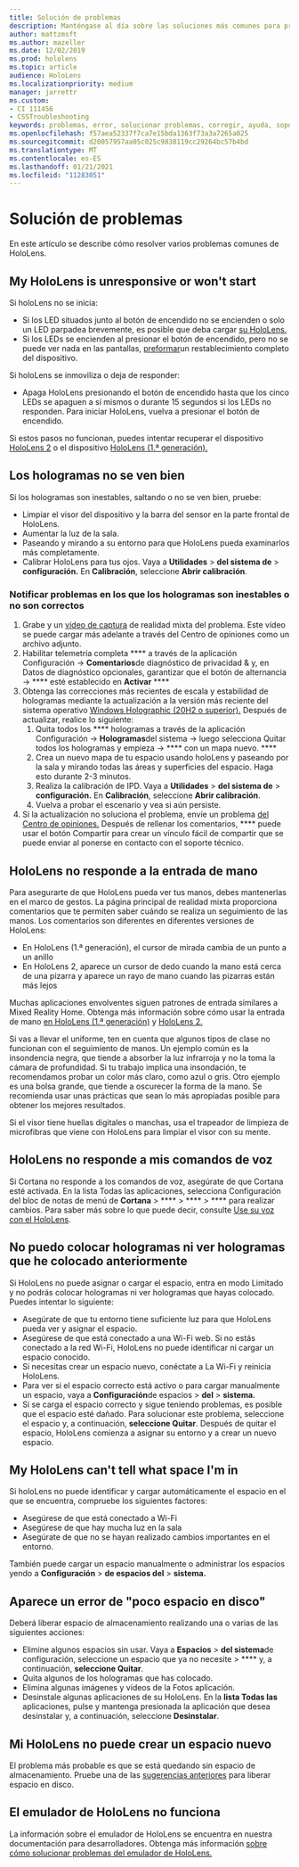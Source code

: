 ```yaml
---
title: Solución de problemas
description: Manténgase al día sobre las soluciones más comunes para problemas de dispositivos HoloLens y técnicas de solución de problemas.
author: mattzmsft
ms.author: mazeller
ms.date: 12/02/2019
ms.prod: hololens
ms.topic: article
audience: HoloLens
ms.localizationpriority: medium
manager: jarrettr
ms.custom:
- CI 111456
- CSSTroubleshooting
keywords: problemas, error, solucionar problemas, corregir, ayuda, soporte técnico, HoloLens
ms.openlocfilehash: f57aea52337f7ca7e15bda1363f73a3a7265a025
ms.sourcegitcommit: d20057957aa05c025c9838119cc29264bc57b4bd
ms.translationtype: MT
ms.contentlocale: es-ES
ms.lasthandoff: 01/21/2021
ms.locfileid: "11283051"
---
```

# Solución de problemas

En este artículo se describe cómo resolver varios problemas comunes de HoloLens.

## My HoloLens is unresponsive or won't start

Si holoLens no se inicia:

- Si los LED situados junto al botón de encendido no se encienden o solo un LED parpadea brevemente, es posible que deba cargar [su HoloLens.](hololens-recovery.md#charge-the-device)
- Si los LEDs se encienden al presionar el botón de encendido, pero no se puede ver nada en las pantallas, [preformar](hololens-recovery.md#hard-reset-procedure)un restablecimiento completo del dispositivo.

Si holoLens se inmoviliza o deja de responder:

- Apaga HoloLens presionando el botón de encendido hasta que los cinco LEDs se apaguen a sí mismos o durante 15 segundos si los LEDs no responden. Para iniciar HoloLens, vuelva a presionar el botón de encendido.

Si estos pasos no funcionan, puedes intentar recuperar el dispositivo [HoloLens 2](hololens-recovery.md) o el dispositivo [HoloLens (1.ª generación).](hololens1-recovery.md)

## Los hologramas no se ven bien

Si los hologramas son inestables, saltando o no se ven bien, pruebe:

- Limpiar el visor del dispositivo y la barra del sensor en la parte frontal de HoloLens.
- Aumentar la luz de la sala.
- Paseando y mirando a su entorno para que HoloLens pueda examinarlos más completamente.
- Calibrar HoloLens para tus ojos. Vaya a **Utilidades**  >  **del sistema de**  >  **configuración.** En **Calibración**, seleccione **Abrir calibración**.
 
### Notificar problemas en los que los hologramas son inestables o no son correctos
 
1. Grabe y un [vídeo de captura](holographic-photos-and-videos.md#capture-a-mixed-reality-video) de realidad mixta del problema. Este vídeo se puede cargar más adelante a través del Centro de opiniones como un archivo adjunto.  
1. Habilitar telemetría completa **** a través de la aplicación Configuración -> **Comentarios**de diagnóstico de privacidad & y, en Datos de diagnóstico opcionales, garantizar que el botón de alternancia  ->  **** esté establecido en **Activar** ****
1. Obtenga las correcciones más recientes de escala y estabilidad de hologramas mediante la actualización a la versión más reciente del sistema operativo [Windows Holographic (20H2 o superior).](hololens-release-notes.md#windows-holographic-version-20h2) Después de actualizar, realice lo siguiente:
    1. Quita todos los **** hologramas a través de la aplicación Configuración -> **Hologramas**del sistema -> luego selecciona Quitar todos los hologramas y empieza  ->  **** con un mapa nuevo. ****
    1. Crea un nuevo mapa de tu espacio usando holoLens y paseando por la sala y mirando todas las áreas y superficies del espacio. Haga esto durante 2-3 minutos.
    1. Realiza la calibración de IPD. Vaya a **Utilidades**  >  **del sistema de**  >  **configuración.** En **Calibración**, seleccione **Abrir calibración**.
    1. Vuelva a probar el escenario y vea si aún persiste.
1. Si la actualización no soluciona el problema, envíe un problema [del Centro de opiniones.](hololens-feedback.md) Después de rellenar los comentarios, **** puede usar el botón Compartir para crear un vínculo fácil de compartir que se puede enviar al ponerse en contacto con el soporte técnico.

## HoloLens no responde a la entrada de mano

Para asegurarte de que HoloLens pueda ver tus manos, debes mantenerlas en el marco de gestos.  La página principal de realidad mixta proporciona comentarios que te permiten saber cuándo se realiza un seguimiento de las manos.  Los comentarios son diferentes en diferentes versiones de HoloLens:
- En HoloLens (1.ª generación), el cursor de mirada cambia de un punto a un anillo
- En HoloLens 2, aparece un cursor de dedo cuando la mano está cerca de una pizarra y aparece un rayo de mano cuando las pizarras están más lejos

Muchas aplicaciones envolventes siguen patrones de entrada similares a Mixed Reality Home.  Obtenga más información sobre cómo usar la entrada de mano [en HoloLens (1.ª generación)](hololens1-basic-usage.md#use-hololens-with-your-hands) y [HoloLens 2.](hololens2-basic-usage.md#the-hand-tracking-frame)

Si vas a llevar el uniforme, ten en cuenta que algunos tipos de clase no funcionan con el seguimiento de manos.  Un ejemplo común es la insondencia negra, que tiende a absorber la luz infrarroja y no la toma la cámara de profundidad.  Si tu trabajo implica una insondación, te recomendamos probar un color más claro, como azul o gris.  Otro ejemplo es una bolsa grande, que tiende a oscurecer la forma de la mano. Se recomienda usar unas prácticas que sean lo más apropiadas posible para obtener los mejores resultados.

Si el visor tiene huellas digitales o manchas, usa el trapeador de limpieza de microfibras que viene con HoloLens para limpiar el visor con su mente.

## HoloLens no responde a mis comandos de voz

Si Cortana no responde a los comandos de voz, asegúrate de que Cortana esté activada. En la lista Todas las aplicaciones, selecciona Configuración del bloc de notas de menú de **Cortana**  >  ****  >  ****  >  **** para realizar cambios. Para saber más sobre lo que puede decir, consulte [Use su voz con el HoloLens](hololens-cortana.md).

## No puedo colocar hologramas ni ver hologramas que he colocado anteriormente

Si HoloLens no puede asignar o cargar el espacio, entra en modo Limitado y no podrás colocar hologramas ni ver hologramas que hayas colocado. Puedes intentar lo siguiente:

- Asegúrate de que tu entorno tiene suficiente luz para que HoloLens pueda ver y asignar el espacio.
- Asegúrese de que está conectado a una Wi-Fi web. Si no estás conectado a la red Wi-Fi, HoloLens no puede identificar ni cargar un espacio conocido.
- Si necesitas crear un espacio nuevo, conéctate a La Wi-Fi y reinicia HoloLens.
- Para ver si el espacio correcto está activo o para cargar manualmente un espacio, vaya a **Configuración**de espacios  >  **del**  >  **sistema.**
- Si se carga el espacio correcto y sigue teniendo problemas, es posible que el espacio esté dañado. Para solucionar este problema, seleccione el espacio y, a continuación, **seleccione Quitar**. Después de quitar el espacio, HoloLens comienza a asignar su entorno y a crear un nuevo espacio.

## My HoloLens can't tell what space I'm in

Si holoLens no puede identificar y cargar automáticamente el espacio en el que se encuentra, compruebe los siguientes factores:

- Asegúrese de que está conectado a Wi-Fi
- Asegúrese de que hay mucha luz en la sala
- Asegúrate de que no se hayan realizado cambios importantes en el entorno.

También puede cargar un espacio manualmente o administrar los espacios yendo a **Configuración**  >  **de espacios del**  >  **sistema.**

## Aparece un error de "poco espacio en disco"

Deberá liberar espacio de almacenamiento realizando una o varias de las siguientes acciones:

- Elimine algunos espacios sin usar. Vaya a **Espacios**  >  **del sistema**de configuración, seleccione un espacio que ya no necesite  >  **** y, a continuación, **seleccione Quitar**.
- Quita algunos de los hologramas que has colocado.
- Elimina algunas imágenes y vídeos de la Fotos aplicación.
- Desinstale algunas aplicaciones de su HoloLens. En la **lista Todas las** aplicaciones, pulse y mantenga presionada la aplicación que desea desinstalar y, a continuación, seleccione **Desinstalar**.

## Mi HoloLens no puede crear un espacio nuevo

El problema más probable es que se está quedando sin espacio de almacenamiento. Pruebe una de las [sugerencias anteriores](#im-getting-a-low-disk-space-error) para liberar espacio en disco.

## El emulador de HoloLens no funciona

La información sobre el emulador de HoloLens se encuentra en nuestra documentación para desarrolladores.  Obtenga más información [sobre cómo solucionar problemas del emulador de HoloLens.](https://docs.microsoft.com/windows/mixed-reality/using-the-hololens-emulator#troubleshooting)
